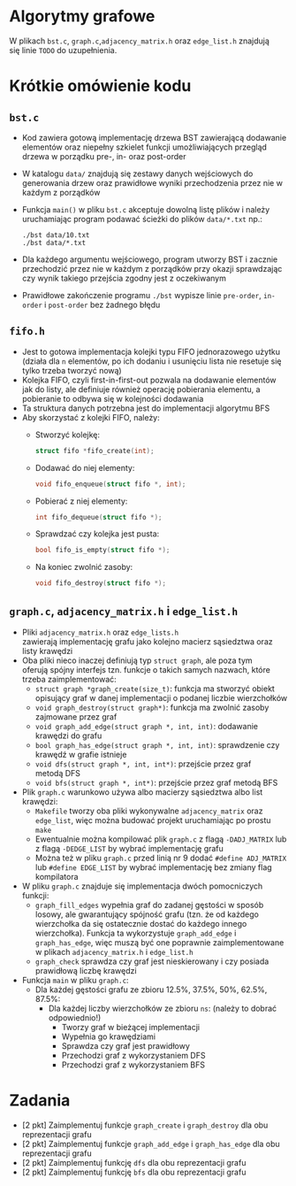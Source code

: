 # Algorytmy grafowe

W plikach `bst.c`, `graph.c`,`adjacency_matrix.h` oraz `edge_list.h` znajdują się linie `TODO` do uzupełnienia.

# Krótkie omówienie kodu

## `bst.c`

- Kod zawiera gotową implementację drzewa BST zawierającą dodawanie elementów oraz niepełny szkielet funkcji umożliwiających przegląd drzewa w porządku pre-, in- oraz post-order
- W katalogu `data/` znajdują się zestawy danych wejściowych do generowania drzew oraz prawidłowe wyniki przechodzenia przez nie w każdym z porządków
- Funkcja `main()` w pliku `bst.c` akceptuje dowolną listę plików i należy uruchamiając program podawać ścieżki do plików `data/*.txt` np.:

  ```
  ./bst data/10.txt
  ./bst data/*.txt
  ```
- Dla każdego argumentu wejściowego, program utworzy BST i zacznie przechodzić przez nie w każdym z porządków przy okazji sprawdzając czy wynik takiego przejścia zgodny jest z oczekiwanym
- Prawidłowe zakończenie programu `./bst` wypisze linie `pre-order`, `in-order` i `post-order` bez żadnego błędu

## `fifo.h`

- Jest to gotowa implementacja kolejki typu FIFO jednorazowego użytku (działa dla `n` elementów, po ich dodaniu i usunięciu lista nie resetuje się tylko trzeba tworzyć nową)
- Kolejka FIFO, czyli first-in-first-out pozwala na dodawanie elementów jak do listy, ale definiuje również operację pobierania elementu, a pobieranie to odbywa się w kolejności dodawania
- Ta struktura danych potrzebna jest do implementacji algorytmu BFS
- Aby skorzystać z kolejki FIFO, należy:
  - Stworzyć kolejkę:

    ```c
    struct fifo *fifo_create(int);
    ```
  - Dodawać do niej elementy:

    ```c
    void fifo_enqueue(struct fifo *, int);
    ```
  - Pobierać z niej elementy:

    ```c
    int fifo_dequeue(struct fifo *);
    ```

  - Sprawdzać czy kolejka jest pusta:

    ```c
    bool fifo_is_empty(struct fifo *);
    ```

  - Na koniec zwolnić zasoby:

    ```c
    void fifo_destroy(struct fifo *);
    ```

## `graph.c`, `adjacency_matrix.h` i `edge_list.h`

- Pliki `adjacency_matrix.h` oraz `edge_lists.h` zawierają implementację grafu jako kolejno macierz sąsiedztwa oraz listy krawędzi
- Oba pliki nieco inaczej definiują typ `struct graph`, ale poza tym oferują spójny interfejs tzn. funkcje o takich samych nazwach, które trzeba zaimplementować:
  - `struct graph *graph_create(size_t)`: funkcja ma stworzyć obiekt opisujący graf w danej implementacji o podanej liczbie wierzchołków
  - `void graph_destroy(struct graph*)`: funkcja ma zwolnić zasoby zajmowane przez graf
  - `void graph_add_edge(struct graph *, int, int)`: dodawanie krawędzi do grafu
  - `bool graph_has_edge(struct graph *, int, int)`: sprawdzenie czy krawędź w grafie istnieje
  - `void dfs(struct graph *, int, int*)`: przejście przez graf metodą DFS
  - `void bfs(struct graph *, int*)`: przejście przez graf metodą BFS
- Plik `graph.c` warunkowo używa albo macierzy sąsiedztwa albo list krawędzi:
  - `Makefile` tworzy oba pliki wykonywalne `adjacency_matrix` oraz `edge_list`, więc można budować projekt uruchamiając po prostu `make`
  - Ewentualnie można kompilować plik `graph.c` z flagą `-DADJ_MATRIX` lub z flagą `-DEDGE_LIST` by wybrać implementację grafu
  - Można też w pliku `graph.c` przed linią nr 9 dodać `#define ADJ_MATRIX` lub `#define EDGE_LIST` by wybrać implementację bez zmiany flag kompilatora
- W pliku `graph.c` znajduje się implementacja dwóch pomocniczych funkcji:
  - `graph_fill_edges` wypełnia graf do zadanej gęstości w sposób losowy, ale gwarantujący spójność grafu (tzn. że od każdego wierzchołka da się ostatecznie dostać do każdego innego wierzchołka). Funkcja ta wykorzystuje `graph_add_edge` i `graph_has_edge`, więc muszą być one poprawnie zaimplementowane w plikach `adjacency_matrix.h` i `edge_list.h`
  - `graph_check` sprawdza czy graf jest nieskierowany i czy posiada prawidłową liczbę krawędzi
- Funkcja `main` w pliku `graph.c`:
  - Dla każdej gęstości grafu ze zbioru 12.5%, 37.5%, 50%, 62.5%, 87.5%:
    - Dla każdej liczby wierzchołków ze zbioru `ns`: (należy to dobrać odpowiednio!)
      - Tworzy graf w bieżącej implementacji
      - Wypełnia go krawędziami
      - Sprawdza czy graf jest prawidłowy
      - Przechodzi graf z wykorzystaniem DFS
      - Przechodzi graf z wykorzystaniem BFS

# Zadania

- [2 pkt] Zaimplementuj funkcje `graph_create` i `graph_destroy` dla obu reprezentacji grafu
- [2 pkt] Zaimplementuj funkcje `graph_add_edge` i `graph_has_edge` dla obu reprezentacji grafu
- [2 pkt] Zaimplementuj funkcję `dfs` dla obu reprezentacji grafu
- [2 pkt] Zaimplementuj funkcję `bfs` dla obu reprezentacji grafu
